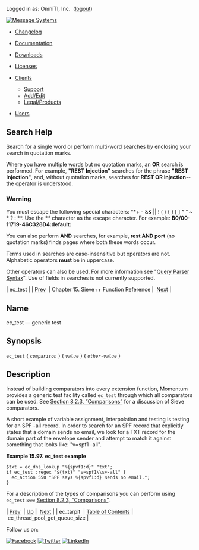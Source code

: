 Logged in as: OmniTI, Inc.  ([logout](https://support.messagesystems.com/logout.php))

[![Message Systems](https://support.messagesystems.com/images/ms-white205.png)](https://support.messagesystems.com/start.php) 

*   [Changelog](https://support.messagesystems.com/start.php?show=changelog)
*   [Documentation](https://support.messagesystems.com/docs/)
*   [Downloads](https://support.messagesystems.com/start.php)

*   [Licenses](https://support.messagesystems.com/license_summary.php)
*   <a href="">Clients</a>
    *   [Support](https://support.messagesystems.com/cs.php)
    *   [Add/Edit](https://support.messagesystems.com/edit_client.php)
    *   [Legal/Products](https://support.messagesystems.com/edit_products.php)
*   [Users](https://support.messagesystems.com/edit_customer.php)

## Search Help

Search for a single word or perform multi-word searches by enclosing your search in quotation marks.

Where you have multiple words but no quotation marks, an **OR** search is performed. For example, **"REST Injection"** searches for the phrase **"REST Injection"**, and, without quotation marks, searches for **REST OR Injection**--the operator is understood.

### Warning

You must escape the following special characters: **+ - && || ! ( ) { } [ ] ^ " ~ * ? : \**. Use the **\** character as the escape character. For example: **B0/00-11719-46C328D4\:default\:**

You can also perform **AND** searches, for example, **rest AND port** (no quotation marks) finds pages where both these words occur.

Terms used in searches are case-insensitive but operators are not. Alphabetic operators **must** be in uppercase.

Other operators can also be used. For more information see "[Query Parser Syntax](https://lucene.apache.org/core/old_versioned_docs/versions/3_0_0/queryparsersyntax.html)". Use of fields in searches is not currently supported.

| ec_test |
| [Prev](sieve.ref.ec_tarpit.php)  | Chapter 15. Sieve++ Function Reference |  [Next](sieve.ref.ec_thread_pool_get_queue_size.php) |

<a name="sieve.ref.ec_test"></a>
## Name

ec_test — generic test

## Synopsis

`ec_test` { *`comparison`* } { *`value`* } { *`other-value`* }

<a name="idp15376160"></a>
## Description

Instead of building comparators into every extension function, Momentum provides a generic test facility called `ec_test` through which all comparators can be used. See [Section 8.2.3, “Comparisons”](sieve.syntax.basic.php#sieve.syntax.basic.comparisons "8.2.3. Comparisons") for a discussion of Sieve comparators.

A short example of variable assignment, interpolation and testing is testing for an SPF -all record. In order to search for an SPF record that explicitly states that a domain sends no email, we look for a TXT record for the domain part of the envelope sender and attempt to match it against something that looks like: "v=spf1 -all".

<a name="example.ec_test"></a>

**Example 15.97. ec_test example**

```
$txt = ec_dns_lookup "%{spvf1:d}" "txt";
if ec_test :regex "${txt}" "v=spf1\\s+-all" {
  ec_action 550 "SPF says %{spvf1:d} sends no email.";
}
```

For a description of the types of comparisons you can perform using `ec_test` see [Section 8.2.3, “Comparisons”](sieve.syntax.basic.php#sieve.syntax.basic.comparisons "8.2.3. Comparisons").

| [Prev](sieve.ref.ec_tarpit.php)  | [Up](sieve.ref.php) |  [Next](sieve.ref.ec_thread_pool_get_queue_size.php) |
| ec_tarpit  | [Table of Contents](index.php) |  ec_thread_pool_get_queue_size |

Follow us on:

[![Facebook](https://support.messagesystems.com/images/icon-facebook.png)](http://www.facebook.com/messagesystems) [![Twitter](https://support.messagesystems.com/images/icon-twitter.png)](http://twitter.com/#!/MessageSystems) [![LinkedIn](https://support.messagesystems.com/images/icon-linkedin.png)](http://www.linkedin.com/company/message-systems)